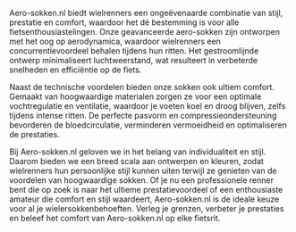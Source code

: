 Aero-sokken.nl biedt wielrenners een ongeëvenaarde combinatie van stijl, prestatie en comfort, waardoor het dé bestemming is voor alle fietsenthousiastelingen. Onze geavanceerde aero-sokken zijn ontworpen met het oog op aerodynamica, waardoor wielrenners een concurrentievoordeel behalen tijdens hun ritten. Het gestroomlijnde ontwerp minimaliseert luchtweerstand, wat resulteert in verbeterde snelheden en efficiëntie op de fiets.

Naast de technische voordelen bieden onze sokken ook ultiem comfort. Gemaakt van hoogwaardige materialen zorgen ze voor een optimale vochtregulatie en ventilatie, waardoor je voeten koel en droog blijven, zelfs tijdens intense ritten. De perfecte pasvorm en compressieondersteuning bevorderen de bloedcirculatie, verminderen vermoeidheid en optimaliseren de prestaties.

Bij Aero-sokken.nl geloven we in het belang van individualiteit en stijl. Daarom bieden we een breed scala aan ontwerpen en kleuren, zodat wielrenners hun persoonlijke stijl kunnen uiten terwijl ze genieten van de voordelen van hoogwaardige sokken. Of je nu een professionele renner bent die op zoek is naar het ultieme prestatievoordeel of een enthousiaste amateur die comfort en stijl waardeert, Aero-sokken.nl is de ideale keuze voor al je wielersokkenbehoeften. Verleg je grenzen, verbeter je prestaties en beleef het comfort van Aero-sokken.nl op elke fietsrit.
